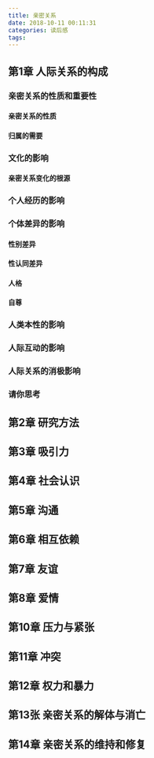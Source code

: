 ```yaml
---
title: 亲密关系
date: 2018-10-11 00:11:31
categories: 读后感
tags:
---
```


## 第1章 人际关系的构成

### 亲密关系的性质和重要性

#### 亲密关系的性质

#### 归属的需要

### 文化的影响

#### 亲密关系变化的根源

### 个人经历的影响

### 个体差异的影响

#### 性别差异

#### 性认同差异

#### 人格

#### 自尊

### 人类本性的影响

### 人际互动的影响

### 人际关系的消极影响

### 请你思考

## 第2章 研究方法

## 第3章 吸引力

## 第4章 社会认识

## 第5章 沟通

## 第6章 相互依赖

## 第7章 友谊

## 第8章 爱情

## 第10章 压力与紧张

## 第11章 冲突

## 第12章 权力和暴力

## 第13张 亲密关系的解体与消亡

## 第14章 亲密关系的维持和修复
